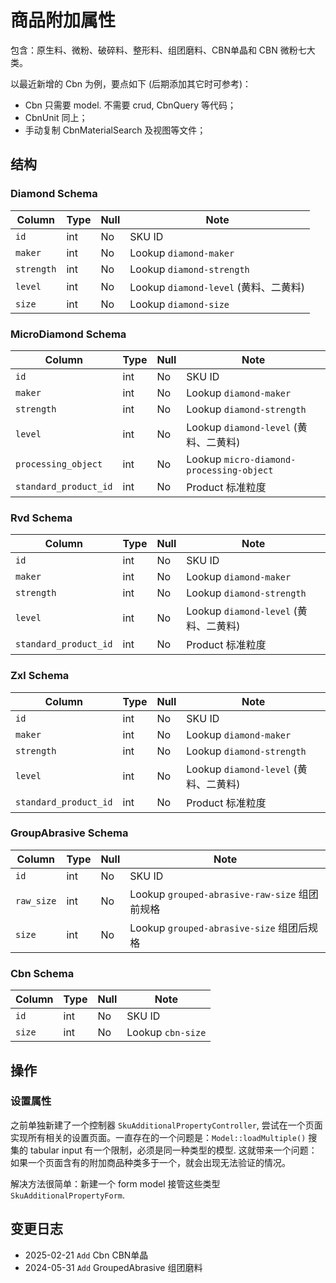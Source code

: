 # 商品附加属性

包含：原生料、微粉、破碎料、整形料、组团磨料、CBN单晶和 CBN 微粉七大类。

以最近新增的 Cbn 为例，要点如下 (后期添加其它时可参考)：

- Cbn 只需要 model. 不需要 crud, CbnQuery 等代码；
- CbnUnit 同上；
- 手动复制 CbnMaterialSearch 及视图等文件；

结构
--------------------------------------------------------------------------

### Diamond Schema
Column                              | Type      | Null | Note
------------------------------------|-----------|------|-------
`id`                                | int       | No   | SKU ID
`maker`                             | int       | No   | Lookup `diamond-maker`
`strength`                          | int       | No   | Lookup `diamond-strength`
`level`                             | int       | No   | Lookup `diamond-level` (黄料、二黄料)
`size`                              | int       | No   | Lookup `diamond-size`

### MicroDiamond Schema
Column                              | Type      | Null | Note
------------------------------------|-----------|------|-------
`id`                                | int       | No   | SKU ID
`maker`                             | int       | No   | Lookup `diamond-maker`
`strength`                          | int       | No   | Lookup `diamond-strength`
`level`                             | int       | No   | Lookup `diamond-level` (黄料、二黄料)
`processing_object`                 | int       | No   | Lookup `micro-diamond-processing-object`
`standard_product_id`               | int       | No   | Product 标准粒度

### Rvd Schema
Column                              | Type      | Null | Note
------------------------------------|-----------|------|-------
`id`                                | int       | No   | SKU ID
`maker`                             | int       | No   | Lookup `diamond-maker`
`strength`                          | int       | No   | Lookup `diamond-strength`
`level`                             | int       | No   | Lookup `diamond-level` (黄料、二黄料)
`standard_product_id`               | int       | No   | Product 标准粒度

### Zxl Schema
Column                              | Type      | Null | Note
------------------------------------|-----------|------|-------
`id`                                | int       | No   | SKU ID
`maker`                             | int       | No   | Lookup `diamond-maker`
`strength`                          | int       | No   | Lookup `diamond-strength`
`level`                             | int       | No   | Lookup `diamond-level` (黄料、二黄料)
`standard_product_id`               | int       | No   | Product 标准粒度

### GroupAbrasive Schema
Column                              | Type      | Null | Note
------------------------------------|-----------|------|-------
`id`                                | int       | No   | SKU ID
`raw_size`                          | int       | No   | Lookup `grouped-abrasive-raw-size` 组团前规格
`size`                              | int       | No   | Lookup `grouped-abrasive-size` 组团后规格

### Cbn Schema
Column                              | Type      | Null | Note
------------------------------------|-----------|------|-------
`id`                                | int       | No   | SKU ID
`size`                              | int       | No   | Lookup `cbn-size`

操作
--------------------------------------------------------------------------
### 设置属性
之前单独新建了一个控制器 `SkuAdditionalPropertyController`, 尝试在一个页面实现所有相关的设置页面。一直存在的一个问题是：`Model::loadMultiple()` 搜集的 tabular input 有一个限制，必须是同一种类型的模型. 这就带来一个问题：如果一个页面含有的附加商品种类多于一个，就会出现无法验证的情况。

解决方法很简单：新建一个 form model 接管这些类型 `SkuAdditionalPropertyForm`.

变更日志
--------------------------------------------------------------------------
- 2025-02-21 `Add` Cbn CBN单晶
- 2024-05-31 `Add` GroupedAbrasive 组团磨料
